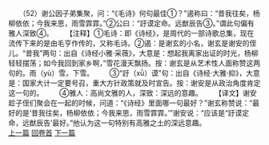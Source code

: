 　　（52）谢公因子弟集聚，问：“《毛诗》何句最佳①？”遏称曰：“昔我往矣，杨柳依依；今我来思，雨雪霏霏。”②公曰：“訏谟定命。远猷辰告③。”谓此句偏有雅人深致④。
　　【注释】①毛诗：即《诗经》，是周代的一部诗歌总集，现在流传下来的是由毛亨作传的，又称毛诗。②遏：是谢玄的小名，谢玄是谢安的侄儿。“昔我”两句：出自《诗经小雅·采薇》，大意是：想起我离家出证的时光，杨柳轻轻摆荡；如今我回到家乡啊，”雪花漫天飘扬。按：谢玄是从艺术性人面称赞这两句的。雨（yù）雪，下雪。
　　③“訏（xǜ）谟”句：出自《诗经·大雅·抑》，大意是：国家大计一定要号召，重大方针政策就及时宣告。按：谢安是从政治角度肯定这一句的。
　　④雅人：高尚文雅的人，深致：深远的意趣。
　　【译文】谢安趁子侄们聚会在一起的时候，问道：“《诗经》里面哪一句最好？”谢玄称赞说：“最好的是‘昔我往矣，杨柳依依；今我来思，雨雪霏霏。’”谢安说：“应该是“訏谟定命，远猷辰告’最好。”他认为这一句特别有高雅之土的深远意趣。
<br>[上一篇](04_051) [回卷首](04_000) [下一篇](04_053)
